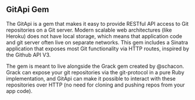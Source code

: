GitApi Gem
----------

The GitApi is a gem that makes it easy to provide RESTful API access to Git repositories on a Git server. Modern scalable web architectures (like Heroku) does not have local storage, which means that application code and git server often live on separate networks. This gem includes a Sinatra application that exposes most Git functionality via HTTP routes, inspired by the Github API V3.

The gem is meant to live alongside the Grack gem created by @schacon. Grack can expose your git repositories via the git-protocol in a pure Ruby implementation, and GitApi can make it possible to interact with these repositories over HTTP (no need for cloning and pushing repos from your app code).